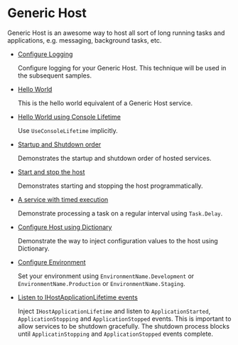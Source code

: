 # Generic Host

  Generic Host is an awesome way to host all sort of long running tasks and applications, e.g. messaging, background tasks, etc.

  * [Configure Logging](/projects/generic-host/generic-host-configure-logging)

    Configure logging for your Generic Host. This technique will be used in the subsequent samples.

  * [Hello World](/projects/generic-host/generic-host-1)

    This is the hello world equivalent of a Generic Host service.

  * [Hello World using Console Lifetime](/projects/generic-host/generic-host-2)

    Use `UseConsoleLifetime` implicitly. 

  * [Startup and Shutdown order](/projects/generic-host/generic-host-3)

    Demonstrates the startup and shutdown order of hosted services.

  * [Start and stop the host](/projects/generic-host/generic-host-4)

    Demonstrates starting and stopping the host programmatically.

  * [A service with timed execution](/projects/generic-host/generic-host-5)

    Demonstrate processing a task on a regular interval using `Task.Delay`.

  * [Configure Host using Dictionary](/projects/generic-host/generic-host-configure-host)

    Demonstrate the way to inject configuration values to the host using Dictionary.

  * [Configure Environment](/projects/generic-host/generic-host-environment)

    Set your environment using `EnvironmentName.Development` or `EnvironmentName.Production` or `EnvironmentName.Staging`.

  * [Listen to IHostApplicationLifetime events](/projects/generic-host/generic-host-ihostapplicationlifetime)

    Inject `IHostApplicationLifetime` and listen to `ApplicationStarted`, `ApplicationStopping` and `ApplicationStopped` events. This is important to allow services to be shutdown gracefully. The shutdown process blocks until `ApplicatinStopping` and `ApplicationStopped` events complete.
